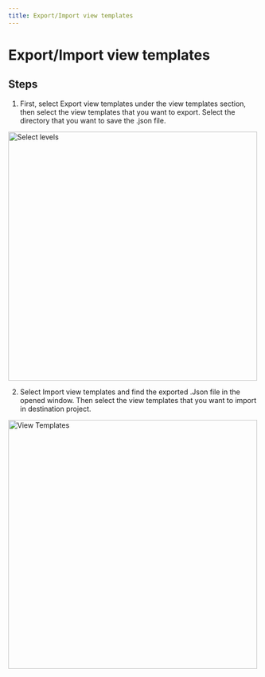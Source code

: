 ```yaml
---
title: Export/Import view templates
---
```


# Export/Import view templates

## Steps
1. First, select Export view templates under the view templates section, then select the view templates that you want to export. Select the directory that you want to save the .json file.

<img src="https://pars-bim.github.io/docs/Assets/Export-view-templates.jpg" alt="Select levels" width="500">

2. Select Import view templates and find the exported .Json file in the opened window. Then select the view templates that you want to import in destination project.

<img src="https://pars-bim.github.io/docs/Assets/Import-view-templates.jpg" alt="View Templates" width="500">



